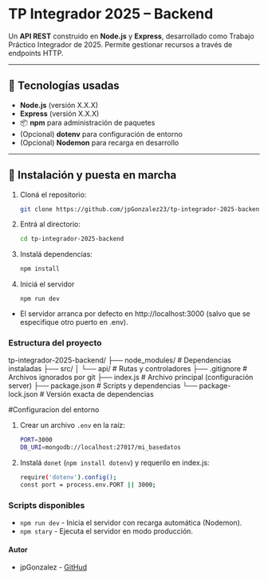 # TP Integrador 2025 – Backend

Un **API REST** construido en **Node.js** y **Express**, desarrollado como Trabajo Práctico Integrador de 2025. Permite gestionar recursos a través de endpoints HTTP.

---

## 🔧 Tecnologías usadas

- **Node.js** (versión X.X.X)  
- **Express** (versión X.X.X)  
- 📦 **npm** para administración de paquetes  
- (Opcional) **dotenv** para configuración de entorno  
- (Opcional) **Nodemon** para recarga en desarrollo  

---

## 🚀 Instalación y puesta en marcha

1. Cloná el repositorio:
   ```bash
   git clone https://github.com/jpGonzalez23/tp-integrador-2025-backend.git

2. Entrá al directorio:
    ```bash
    cd tp-integrador-2025-backend
    ```
3. Instalá dependencias:
    ```bash
    npm install
    ```
4. Iniciá el servidor
    ```
    npm run dev
    ```
* El servidor arranca por defecto en http://localhost:3000 (salvo que se especifique otro puerto en .env).


### Estructura del proyecto

tp-integrador-2025-backend/
├── node_modules/          # Dependencias instaladas
├── src/
│   └── api/              # Rutas y controladores
├── .gitignore            # Archivos ignorados por git
├── index.js              # Archivo principal (configuración server)
├── package.json          # Scripts y dependencias
└── package-lock.json     # Versión exacta de dependencias


#Configuracion del entorno
1. Crear un archivo `.env` en la raíz:
    ```bash
    PORT=3000
    DB_URI=mongodb://localhost:27017/mi_basedatos
    ```
2. Instalá `donet` (`npm install dotenv`) y requerilo en index.js:

    ```bash
    require('dotenv').config();
    const port = process.env.PORT || 3000;
    ```

### Scripts disponibles
* `npm run dev` - Inicia el servidor con recarga automática (Nodemon).
* `npm stary` - Ejecuta el servidor en modo producción.


#### Autor
* jpGonzalez - [GitHud](https://github.com/jpGonzalez23)